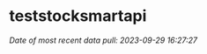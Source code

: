 
<!-- README.md is generated from README.Rmd. Please edit that file -->

# teststocksmartapi

*Date of most recent data pull: 2023-09-29 16:27:27*
